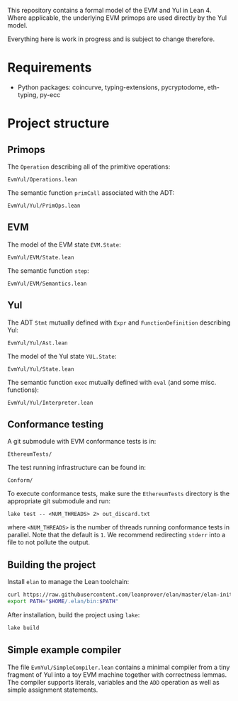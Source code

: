 This repository contains a formal model of the EVM and Yul in Lean 4.
Where applicable, the underlying EVM primops are used directly by the Yul model.

Everything here is work in progress and is subject to change therefore.

# Requirements
- Python packages: coincurve, typing-extensions, pycryptodome, eth-typing, py-ecc

# Project structure

## Primops
The `Operation` describing all of the primitive operations:
```
EvmYul/Operations.lean
```

The semantic function `primCall` associated with the ADT:
```
EvmYul/Yul/PrimOps.lean
```

## EVM
The model of the EVM state `EVM.State`:
```
EvmYul/EVM/State.lean
```

The semantic function `step`:
```
EvmYul/EVM/Semantics.lean
```

## Yul
The ADT `Stmt` mutually defined with `Expr` and `FunctionDefinition` describing Yul:
```
EvmYul/Yul/Ast.lean
```

The model of the Yul state `YUL.State`:
```
EvmYul/Yul/State.lean
```

The semantic function `exec` mutually defined with `eval` (and some misc. functions):
```
EvmYul/Yul/Interpreter.lean
```

## Conformance testing
A git submodule with EVM conformance tests is in:
```
EthereumTests/
```

The test running infrastructure can be found in:
```
Conform/
```

To execute conformance tests, make sure the `EthereumTests` directory is the appropriate git submodule and run:
```
lake test -- <NUM_THREADS> 2> out_discard.txt
```
where `<NUM_THREADS>` is the number of threads running conformance tests in parallel. Note that the default is `1`.
We recommend redirecting `stderr` into a file to not pollute the output.

## Building the project

Install `elan` to manage the Lean toolchain:

```bash
curl https://raw.githubusercontent.com/leanprover/elan/master/elan-init.sh -sSf | sh -s -- -y
export PATH="$HOME/.elan/bin:$PATH"
```

After installation, build the project using `lake`:

```bash
lake build
```

## Simple example compiler

The file `EvmYul/SimpleCompiler.lean` contains a minimal compiler from a tiny
fragment of Yul into a toy EVM machine together with correctness lemmas. The
compiler supports literals, variables and the `ADD` operation as well as simple
assignment statements.
